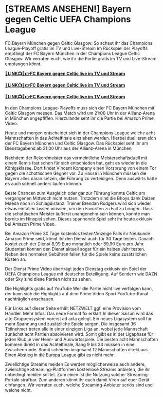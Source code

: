 # [STREAMS ANSEHEN!] Bayern gegen Celtic UEFA Champions League

FC Bayern München gegen Celtic Glasgow: So schaut ihr das Champions League-Playoff gratis im TV und Live-Stream
Im Rückspiel der Playoffs empfängt der FC Bayern München in der Champions League Celtic Glasgow. Wir verraten euch, wie ihr die Partie gratis im TV und Live-Stream empfangen könnt.

**[🔴LINK📺📱👉FC Bayern gegen Celtic live im TV und Stream](https://tinyurl.com/4dwhr6d4)**

**[🔴LINK📺📱👉FC Bayern gegen Celtic live im TV und Stream](https://tinyurl.com/4dwhr6d4)**

**[🔴LINK📺📱👉FC Bayern gegen Celtic live im TV und Stream](https://tinyurl.com/4dwhr6d4)**

In den Champions League-Playoffs muss sich der FC Bayern München mit Celtic Glasgow messen.
Das Match wird um 21:00 Uhr in der Allianz-Arena in München angepfiffen.
Hierzulande seht ihr die Partie bei Amazon Prime Video.

Heute und morgen entscheidet sich in der Champions League welche acht Mannschaften in das Achtelfinale einziehen werden. Hierbei duellieren sich der FC Bayern München und Celtic Glasgow. Das Rückspiel seht ihr am Dienstagabend ab 21:00 Uhr aus der Allianz-Arena in München.

Nachdem der Rekordmeister das vermeintliche Meisterschaftsduell mit einem Remis fast schon für sich entschieden hat, geht es wieder in die Königsklasse. Dort findet Vincent Kompany einen Vorsprung von einem Tor gegen die schottischen Gegner vor. Zu Hause in München müssen die Bayern alles daran setzen, die Führung zu verteidigen. Denn auswärts hätte es auch schnell anders laufen können.

Beste Chancen zum Ausgleich oder gar zur Führung konnte Celtic am vergangenen Mittwoch nicht nutzen. Trotzdem sind die Bhoys dank Daizen Maeda noch in Schlagdistanz. Trainer Brendan Rodgers wird sich wieder etwas einfallen lassen müssen, um den Favoriten zu Fall zu bringen. Dass die schottischen Meister äußerst unangenehm sein können, konnte man bereits im Hinspiel sehen. Dieses spannende Spiel seht ihr heute exklusiv bei Amazon Prime Video.

Bei Amazon Prime 30 Tage kostenlos testen*Anzeige
Falls ihr Neukunde Amazon Prime seid, könnt ihr den Dienst auch für 30 Tage testen. Danach kostet euch der Dienst 8,99 Euro monatlich oder 89,90 Euro pro Jahr. Studenten können den Dienst aktuell sogar für ein halbes Jahr testen. Neben den normalen Gebühren fallen für die Spiele keine zusätzlichen Kosten an.

Der Dienst Prime Video überträgt jeden Dienstag exklusiv ein Spiel der UEFA Champions League mit deutscher Beteiligung. Auf Sendern wie DAZN oder Sky sind diese Partien nicht zu sehen.

Die Highlights gratis auf YouTube
Wer die Partie nicht live verfolgen kann, der kann sich die Highlights auf dem Prime Video Sport YouTube-Kanal nachträglich anschauen.

Für Links auf dieser Seite erhält NETZWELT ggf. eine Provision vom Händler. Mehr Infos.
Das neue Format fix erklärt
In dieser Saison wird das alte Gruppensystem vorerst ad acta gelegt. Ein neues Ligasystem soll für mehr Spannung und zusätzliche Spiele sorgen. Die insgesamt 36 Teilnehmer treten alle in einer einzigen Liga an, wobei jede Mannschaft zunächst acht Partien absolvieren wird. Somit gibt es in der Ligaphase für jeden Klub je vier Heim- und Auswärtsspiele. Die besten acht Mannschaften kommen direkt in das Achtelfinale, Rang 9 bis 24 müssen in eine Zwischenrunde. Somit scheiden insgesamt 12 Mannschaften direkt aus. Einen Abstieg in die Europa League gibt es nicht mehr.

Zwielichtige Streams meiden
Es werden möglicherweise auch andere, zwielichtige Streaming-Plattformen kostenlose Streams anbieten, die ihr unbedingt meiden solltet. Zum einen ist die Nutzung solcher Streaming-Portale strafbar. Zum anderen könnt ihr euch damit Viren auf euer Gerät einfangen. Wir verraten euch, welche Streaming-Anbieter seriös sind und welche nicht.

